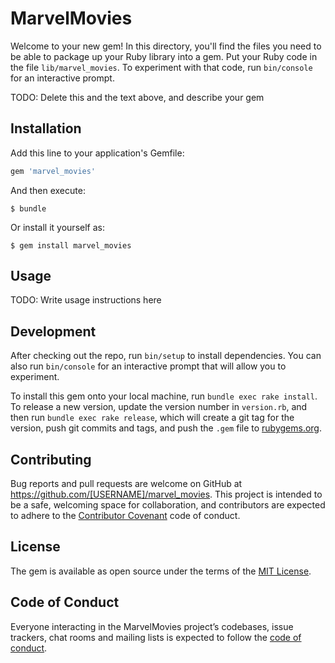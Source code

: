 # MarvelMovies

Welcome to your new gem! In this directory, you'll find the files you need to be able to package up your Ruby library into a gem. Put your Ruby code in the file `lib/marvel_movies`. To experiment with that code, run `bin/console` for an interactive prompt.

TODO: Delete this and the text above, and describe your gem

## Installation

Add this line to your application's Gemfile:

```ruby
gem 'marvel_movies'
```

And then execute:

    $ bundle

Or install it yourself as:

    $ gem install marvel_movies

## Usage

TODO: Write usage instructions here

## Development

After checking out the repo, run `bin/setup` to install dependencies. You can also run `bin/console` for an interactive prompt that will allow you to experiment.

To install this gem onto your local machine, run `bundle exec rake install`. To release a new version, update the version number in `version.rb`, and then run `bundle exec rake release`, which will create a git tag for the version, push git commits and tags, and push the `.gem` file to [rubygems.org](https://rubygems.org).

## Contributing

Bug reports and pull requests are welcome on GitHub at https://github.com/[USERNAME]/marvel_movies. This project is intended to be a safe, welcoming space for collaboration, and contributors are expected to adhere to the [Contributor Covenant](http://contributor-covenant.org) code of conduct.

## License

The gem is available as open source under the terms of the [MIT License](https://opensource.org/licenses/MIT).

## Code of Conduct

Everyone interacting in the MarvelMovies project’s codebases, issue trackers, chat rooms and mailing lists is expected to follow the [code of conduct](https://github.com/[USERNAME]/marvel_movies/blob/master/CODE_OF_CONDUCT.md).
